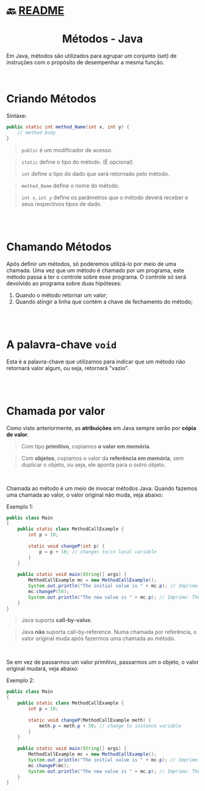 # :back: [README](../../../README.md#programming-languages)

<h1 align="center">
   Métodos - Java 
</h1>

Em Java, métodos são utilizados para agrupar um conjunto (set) de instruções com o propósito de desempenhar a mesma função. 

<br>

# Criando Métodos

Sintáxe:

```java
public static int method_Name(int x, int y) {
    // method body
}
```

> `public` é um modificador de acesso.

> `static` define o tipo do método. (É opcional)

> `int` define o tipo do dado que será retornado pelo método.

> `method_Name` define o nome do método.

> `int x`, `int y` define os parâmetros que o método deverá receber e seus respectivos tipos de dado.

<br>
<br>

# Chamando Métodos
Após definir um métodos, só poderemos utilizá-lo por meio de uma chamada. Uma vez que um método é chamado por um programa, este método passa a ter o controle sobre esse programa. O controle só será devolvido ao programa sobre duas hipóteses:
1.  Quando o método retornar um valor;
2.  Quando atingir a linha que contém a chave de fechamento do método;

<br>
<br>

# A palavra-chave `void`
Esta é a palavra-chave que utilizamos para indicar que um método não retornará valor algum, ou seja, retornará "vazio".

<br>
<br>

# Chamada por valor
Como visto anteriormente, as **atribuições** em Java sempre serão por **cópia de valor**.

> Com tipo **primitivo**, copiamos **o valor em memória**.

> Com **objetos**, copiamos o valor da **referẽncia em memória**, sem duplicar o objeto, ou seja, ele aponta para o outro objeto.

<br>

Chamada ao método é um meio de invocar métodos Java. Quando fazemos uma chamada ao valor, o valor original não muda, veja abaixo:

Exemplo 1:

```java
public class Main
{
    public static class MethodCallExample {
        int p = 10;
        
        static void changeP(int p) {
            p = p + 10; // changes to/in local variable
        }
    }
    
	public static void main(String[] args) {
		MethodCallExample mc = new MethodCallExample();
		System.out.println("The initial value is " + mc.p); // Imprime: The initial value is 10 
		mc.changeP(50);
		System.out.println("The new value is " + mc.p); // Imprime: The new value is 10
	}
}
```

> Java suporta **call-by-value**.

> Java **não** suporta call-by-reference. Numa chamada por referência, o valor original muda após fazermos uma chamada ao método.

<br>

Se em vez de passarmos um valor primitivo, passarmos um o objeto, o valor original mudará, veja abaixo:

Exemplo 2:

```java
public class Main
{
    public static class MethodCallExample {
        int p = 10;
        
        static void changeP(MethodCallExample meth) {
            meth.p = meth.p + 50; // change to instance variable
        }
    }
    
	public static void main(String[] args) {
		MethodCallExample mc = new MethodCallExample();
		System.out.println("The initial value is " + mc.p); // Imprime: The initial value is 10 
		mc.changeP(mc);
		System.out.println("The new value is " + mc.p); // Imprime: The new value is 60
	}
}
```

